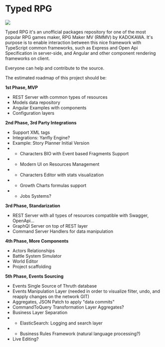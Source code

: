 
# Typed RPG

![](https://raw.githubusercontent.com/aitorllj93/trpg/master/logo200x200.png)


Typed RPG it's an unofficial packages repository for one of the most popular RPG games maker, RPG Maker MV (RMMV) by KADOKAWA.
It's purpose is to enable interaction between this nice framework with TypeScript common frameworks, such as Express and Open Api Specification in server-side, and Angular and other component rendering frameworks on client.

Everyone can help and contribute to the source.

The estimated roadmap of this project should be:

**1st Phase, MVP**
- REST Server with common types of resources 
- Models data repository
- Angular Examples with components
- Configuration layers

**2nd Phase, 3rd Party Integrations**

- Support XML tags 
- Integrations: Yanfly Engine?
- Example: Story Planner Initial Version
- - Characters BIO with Event based Fragments Support
- - Modern UI on Resources Management
- - Characters Editor with stats visualization
- - Growth Charts formulas support
- - Jobs Systems?

**3rd Phase, Standarization**
- REST Server with all types of resources compatible with Swagger, OpenApi...
- GraphQl Server on top of REST layer
- Command Server Handlers for data manipulation

**4th Phase, More Components**
- Actors Relationships
- Battle System Simulator
- World Editor
- Project scaffolding

**5th Phase, Events Sourcing**
- Events Single Source of Thruth database
- Events Manipulation Layer (needed in order to visualize filter, undo, and reapply changes on the network GIT) 
- Aggregates, JSON Patch to apply "data commits"
- CommandToQuery Transformation Layer Aggregates?
- Business Layer Separation
- - ElasticSearch: Logging and search layer
- - Business Rules Framework (natural language processing?) 
- Live Editing?
